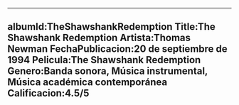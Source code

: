 ---
albumId:TheShawshankRedemption
Title:The Shawshank Redemption
Artista:Thomas Newman
FechaPublicacion:20 de septiembre de 1994
Pelicula:The Shawshank Redemption
Genero:Banda sonora, Música instrumental, Música académica contemporánea
Calificacion:4.5/5
---
